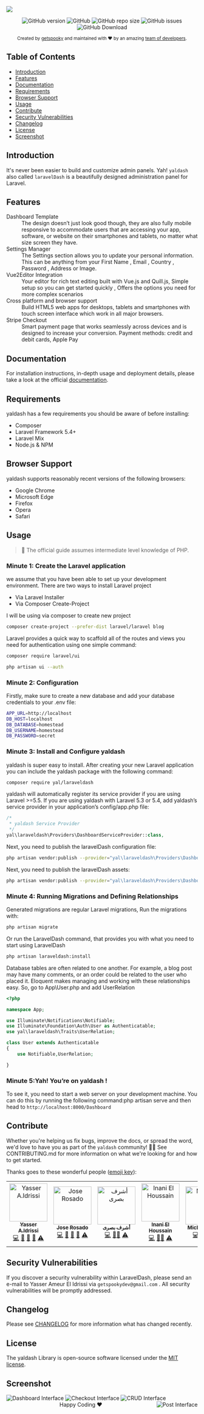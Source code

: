 <p style="text-align=center;">
<img src="docs/screens/Hello.png">
</p>

<p align="center">
<img alt="GitHub version" src="https://img.shields.io/github/v/release/getspooky/laravelDash?style=for-the-badge">
<img alt="GitHub" src="https://img.shields.io/github/license/getspooky/laraveldash?style=for-the-badge">
<img alt="GitHub repo size" src="https://img.shields.io/github/repo-size/getspooky/laravelDash?style=for-the-badge">
<img alt="GitHub issues" src="https://img.shields.io/github/issues/getspooky/laravelDash?style=for-the-badge">
<img alt="GitHub Download" src="https://img.shields.io/packagist/dt/yal/laraveldash?style=for-the-badge">
</p>

<div align="center">
  <sub>Created by <a href="https://github.com/getspooky">getspooky</a> and maintained with ❤️ by an amazing <a href="https://github.com/getspooky/laravelDash/graphs/contributors">team of developers</a>.</sub>
</div>

## Table of Contents

- [Introduction](#Introduction)
- [Features](#Features)
- [Documentation](#Documentation)
- [Requirements](#Requirements)
- [Browser Support](#Browser-Support)
- [Usage](#Usage)
- [Contribute](#Contribute)
- [Security Vulnerabilities](#Security-Vulnerabilities)
- [Changelog](#changelog)
- [License](#license)
- [Screenshot](#Screenshot)

## Introduction

It's never been easier to build and customize admin panels. Yah! `yaldash` also called `laravelDash` is a beautifully designed administration panel for Laravel.

## Features

<dl>
  <dt>Dashboard Template</dt>
  <dd>The design doesn’t just look good though, they are also fully mobile responsive to accommodate users that are accessing your app, software, or website on their smartphones and tablets, no matter what size screen they have.</dd>
  <dt>Settings Manager</dt>
  <dd>The Settings section allows you to update your personal information. This can be anything from your First Name , Email , Country , Password , Address or Image.</dd>
  <dt>Vue2Editor Integration</dt>
  <dd>Your editor for rich text editing built with Vue.js and Quill.js, Simple setup so you can get started quickly , Offers the options you need for more complex scenarios</dd>
  <dt>Cross platform and browser support</dt>
  <dd>Build HTML5 web apps for desktops, tablets and smartphones with touch screen interface which work in all major browsers.</dd>
  <dt>Stripe Checkout</dt>
  <dd>Smart payment page that works seamlessly across devices and is designed to increase your conversion.
Payment methods: credit and debit cards, Apple Pay</dd>
</dl>

## Documentation

For installation instructions, in-depth usage and deployment details, please take a look at the official [documentation](https://getspooky.github.io/yaldash/#/).

## Requirements

yaldash has a few requirements you should be aware of before installing:

- Composer
- Laravel Framework 5.4+
- Laravel Mix
- Node.js & NPM

## Browser Support

yaldash supports reasonably recent versions of the following browsers:

- Google Chrome
- Microsoft Edge
- Firefox
- Opera
- Safari

## Usage

> 🚨 The official guide assumes intermediate level knowledge of PHP.

### Minute 1: Create the Laravel application

we assume that you have been able to set up your development environment. There are two ways to install Laravel project

- Via Laravel Installer
- Via Composer Create-Project

I will be using via composer to create new project

```sh
composer create-project --prefer-dist laravel/laravel blog
```

Laravel provides a quick way to scaffold all of the routes and views you need for authentication using one simple command:

```sh
composer require laravel/ui

php artisan ui --auth
```

### Minute 2: Configuration

Firstly, make sure to create a new database and add your database credentials to your .env file:

```sh
APP_URL=http://localhost
DB_HOST=localhost
DB_DATABASE=homestead
DB_USERNAME=homestead
DB_PASSWORD=secret
```

### Minute 3: Install and Configure yaldash

yaldash is super easy to install. After creating your new Laravel application you can include the yaldash package with the following command:

```sh
composer require yal/laraveldash
```

yaldash will automatically register its service provider if you are using Laravel >=5.5. If you are using yaldash with Laravel 5.3 or 5.4, add yaldash’s service provider in your application’s config/app.php file:

```php
/*
 * yaldash Service Provider
 */
yal\laraveldash\Providers\DashboardServiceProvider::class,
```

Next, you need to publish the laravelDash configuration file:

```sh
php artisan vendor:publish --provider="yal\laraveldash\Providers\DashboardServiceProvider" --tag="config"
```

Next, you need to publish the laravelDash assets:

```sh
php artisan vendor:publish --provider="yal\laraveldash\Providers\DashboardServiceProvider" --tag="laravelDash-assets"
```

### Minute 4: Running Migrations and Defining Relationships

Generated migrations are regular Laravel migrations, Run the migrations with:

```sh
php artisan migrate
```

Or run the LaravelDash command, that provides you with what you need to start using LaravelDash

```sh
php artisan laraveldash:install
```

Database tables are often related to one another. For example, a blog post may have many comments, or an order could be related to the user who placed it. Eloquent makes managing and working with these relationships easy. So, go to App\User.php and add UserRelation

```php
<?php

namespace App;

use Illuminate\Notifications\Notifiable;
use Illuminate\Foundation\Auth\User as Authenticatable;
use yal\laraveldash\Traits\UserRelation;

class User extends Authenticatable
{
    use Notifiable,UserRelation;

}
```

### Minute 5:Yah! You’re on yaldash !

To see it, you need to start a web server on your development machine. You can do this by running the following command:php artisan serve and then head to `http://localhost:8000/Dashboard`

## Contribute

Whether you're helping us fix bugs, improve the docs, or spread the word, we'd love to have you as part of the `yaldash` community! 💪💜 See CONTRIBUTING.md for more information on what we're looking for and how to get started.

Thanks goes to these wonderful people ([emoji key](https://allcontributors.org/docs/en/emoji-key)):

<!-- ALL-CONTRIBUTORS-LIST:START - Do not remove or modify this section -->
<!-- prettier-ignore -->
<table><tr><td align="center"><a href="https://github.com/getspooky"><img src="https://avatars1.githubusercontent.com/u/37160072?s=460&u=6578a0a9d158c7ecb0afa5e8c9ec13194e736b3e&v=4" width="100px;" alt="Yasser A.Idrissi"/><br /><sub><b>Yasser A.Idrissi</b></sub></a><br /><a href="https://github.com/getspooky/laravelDash" title="Code">💻</a> <a href="" title="Documentation">📖</a> <a href="#ideas" title="Ideas, Planning, & Feedback">🤔</a> <a href="#review" title="Reviewed Pull Requests">👀</a> <a href="" title="Tests">⚠️</a><td align="center"><a href="https://github.com/oliuz"><img src="https://avatars0.githubusercontent.com/u/5214293?s=460&u=bf2f7042aa5aff6d9e598d2bdc5706171a46541e&v=4" width="100px;" alt="Jose Rosado
"/><br /><sub><b>Jose Rosado</b></sub></a><br /><a href="https://github.com/getspooky/laravelDash" title="Code">💻</a> <a href="" title="Documentation">📖</a> <a href="#ideas" title="Ideas, Planning, & Feedback">🤔</a> <a href="#review" title="Reviewed Pull Requests">👀</a> <a href="" title="Tests">⚠️</a></td><td align="center"><a href="https://github.com/AshrafBasry"><img src="https://avatars3.githubusercontent.com/u/20860869?s=460&u=5ed9804c468b6312194b4d18017a7a9cb4361194&v=4" width="100px;" alt="أشرف بصرى
"/><br /><sub><b>أشرف بصرى</b></sub></a><br /><a href="https://github.com/getspooky/laravelDash" title="Code">💻</a> <a href="" title="Documentation">📖</a><a href="#review" title="Reviewed Pull Requests">👀</a> <a href="" title="Tests">⚠️</a></td><td align="center"><a href="https://github.com/akiyamaSM"><img src="https://avatars3.githubusercontent.com/u/12276076?s=460&u=64036817c1b2c2cd7d3b82ff69245322597f742a&v=4" width="100px;" alt="
Inani El Houssain"/><br /><sub><b>Inani El Houssain</b></sub></a><br /><a href="https://github.com/getspooky/laravelDash" title="Code">💻</a> <a href="" title="Documentation">📖</a><a href="#review" title="Reviewed Pull Requests">👀</a> <a href="" title="Tests">⚠️</a></td><td align="center"><a href="https://github.com/oliuz"><img src="https://avatars2.githubusercontent.com/u/6394329?s=460&u=bdad77a5398031d30923d71fcc2f5afa80459ab1&v=4" width="100px;" alt="Michael Millis"/><br /><sub><b>Michael Millis</b></sub></a><br /><a href="https://github.com/getspooky/laravelDash" title="Code">💻</a> <a href="" title="Documentation">📖</a><a href="#review" title="Reviewed Pull Requests">👀</a> <a href="" title="Tests">⚠️</a></td><td align="center"><a href="https://github.com/u98"><img src="https://avatars3.githubusercontent.com/u/29244975?s=460&v=4" width="100px;" alt="Uchinka"/><br /><sub><b>Uchinka</b></sub></a><br /><a href="https://github.com/getspooky/laravelDash" title="Code">💻</a> <a href="" title="Documentation">📖</a><a href="#review" title="Reviewed Pull Requests">👀</a> <a href="" title="Tests">⚠️</a></td><td align="center"><a href="https://github.com/nikoandpiko"><img src="https://avatars2.githubusercontent.com/u/54879724?s=460&u=b0d85f45a7bab8a8ec522838e8110951139cfb7d&v=4" width="100px;" alt="nikoandpiko
"/><br /><sub><b>ローマ　ニコラス</b></sub></a><br /><a href="https://github.com/nikoandpiko" title="Code">💻</a> <a href="" title="Documentation">📖</a><a href="#review" title="Reviewed Pull Requests">👀</a> <a href="" title="Tests">⚠️</a></td></tr></table>
<!-- ALL-CONTRIBUTORS-LIST:END -->

## Security Vulnerabilities

If you discover a security vulnerability within LaravelDash, please send an e-mail to Yasser Ameur El Idrissi via `getspookydev@gmail.com` . All security vulnerabilities will be promptly addressed.

## Changelog

Please see [CHANGELOG](CHANGELOG.md) for more information what has changed recently.

## License

The yaldash Library is open-source software licensed under the [MIT license](https://opensource.org/licenses/MIT).

## Screenshot

<img src="./docs/screens/Dashboard-Interface.jpg"  alt="Dashboard Interface">
<img src="./docs/screens/Checkout-Interface.jpg" alt="Checkout Interface">
<img src="./docs/screens/CRUD-Interface.png" alt="CRUD Interface">
<img src="./docs/screens/Post-Interface.jpg" align="right" alt="Post Interface">

<div align="center">
   Happy Coding ❤️
</div>

